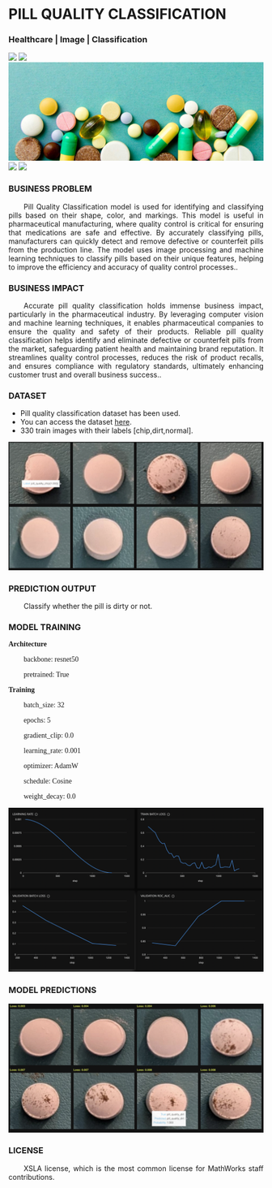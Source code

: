 # PILL QUALITY CLASSIFICATION
### Healthcare  | Image | Classification

![](https://github.com/h2oai/HT-Catalog/blob/1432be958ab3f41b67c57c241b946b4a3d4699e1/Assets/DL_Models/21_Pill%20Quality%20Classification/cover.png)
![](https://github.com/h2oai/HT-Catalog/blob/1432be958ab3f41b67c57c241b946b4a3d4699e1/Assets/DL_Models/21_Pill%20Quality%20Classification/cover.jpg)
![](https://github.com/h2oai/HT-Catalog/blob/1432be958ab3f41b67c57c241b946b4a3d4699e1/Assets/DL_Models/21_Pill%20Quality%20Classification/cover.jpeg)
![](https://github.com/h2oai/HT-Catalog/blob/1432be958ab3f41b67c57c241b946b4a3d4699e1/Assets/DL_Models/21_Pill%20Quality%20Classification/cover.webp)
![](https://github.com/h2oai/HT-Catalog/blob/1432be958ab3f41b67c57c241b946b4a3d4699e1/Assets/DL_Models/21_Pill%20Quality%20Classification/cover)

### BUSINESS PROBLEM
<p style='text-align: justify; text-indent: 30px;'>Pill Quality Classification model is used for identifying and classifying pills based on their shape, color, and markings. This model is useful in pharmaceutical manufacturing, where quality control is critical for ensuring that medications are safe and effective. By accurately classifying pills, manufacturers can quickly detect and remove defective or counterfeit pills from the production line. The model uses image processing and machine learning techniques to classify pills based on their unique features, helping to improve the efficiency and accuracy of quality control processes..</p>

### BUSINESS IMPACT
<p style='text-align: justify; text-indent: 30px;'>Accurate pill quality classification holds immense business impact, particularly in the pharmaceutical industry. By leveraging computer vision and machine learning techniques, it enables pharmaceutical companies to ensure the quality and safety of their products. Reliable pill quality classification helps identify and eliminate defective or counterfeit pills from the market, safeguarding patient health and maintaining brand reputation. It streamlines quality control processes, reduces the risk of product recalls, and ensures compliance with regulatory standards, ultimately enhancing customer trust and overall business success..</p>

### DATASET
- Pill quality classification dataset has been used.
- You can access the dataset [here](s3://apac-cds/ht_datasets/image_classification/pill_quality_classification.zip).
- 330 train images with their labels [chip,dirt,normal].

![train data](https://github.com/h2oai/HT-Catalog/blob/1432be958ab3f41b67c57c241b946b4a3d4699e1/Assets/DL_Models/21_Pill%20Quality%20Classification/train%20data.png)

### PREDICTION OUTPUT
<p style='text-align: justify; text-indent: 30px;'>Classify whether the pill is dirty or not.</p>

### MODEL TRAINING
<p style='font-family:JackInput Regular;'><b>Architecture</b></p>
<p style='text-align: justify; text-indent: 30px;font-family:JackInput Regular;'>backbone: resnet50</p>
<p style='text-align: justify; text-indent: 30px;font-family:JackInput Regular;'>pretrained: True</p>

<p style='font-family:JackInput Regular;'><b>Training</b></p>
<p style='text-align: justify; text-indent: 30px;font-family:JackInput Regular;'>batch_size: 32</p>
<p style='text-align: justify; text-indent: 30px;font-family:JackInput Regular;'>epochs: 5</p>
<p style='text-align: justify; text-indent: 30px;font-family:JackInput Regular;'>gradient_clip: 0.0</p>
<p style='text-align: justify; text-indent: 30px;font-family:JackInput Regular;'>learning_rate: 0.001</p>
<p style='text-align: justify; text-indent: 30px;font-family:JackInput Regular;'>optimizer: AdamW</p>
<p style='text-align: justify; text-indent: 30px;font-family:JackInput Regular;'>schedule: Cosine</p>
<p style='text-align: justify; text-indent: 30px;font-family:JackInput Regular;'>weight_decay: 0.0</p>

![chart](https://github.com/h2oai/HT-Catalog/blob/1432be958ab3f41b67c57c241b946b4a3d4699e1/Assets/DL_Models/21_Pill%20Quality%20Classification/chart.png)

### MODEL PREDICTIONS

![Validation Predictions](https://github.com/h2oai/HT-Catalog/blob/1432be958ab3f41b67c57c241b946b4a3d4699e1/Assets/DL_Models/21_Pill%20Quality%20Classification/Validation%20Predictions.png)

### LICENSE
<p style='text-align: justify; text-indent: 30px;'>XSLA license, which is the most common license for MathWorks staff contributions.</p>
    